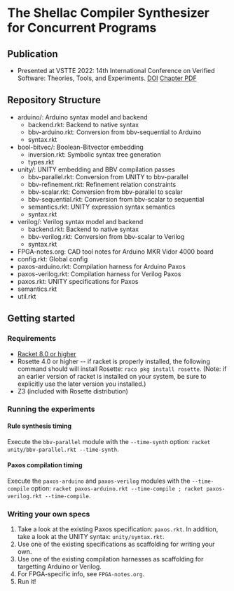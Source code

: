# The Shellac Compiler Synthesizer for Concurrent Programs

## Publication

* Presented at VSTTE 2022: 14th International Conference on Verified Software: Theories, Tools, and Experiments. [DOI](https://doi.org/10.1007/978-3-031-25803-9_3) [Chapter PDF](shellac-vstte-2022.pdf)

## Repository Structure

* arduino/: Arduino syntax model and backend
    * backend.rkt: Backend to native syntax
    * bbv-arduino.rkt: Conversion from bbv-sequential to Arduino
    * syntax.rkt
* bool-bitvec/: Boolean-Bitvector embedding
    * inversion.rkt: Symbolic syntax tree generation
    * types.rkt
* unity/: UNITY embedding and BBV compilation passes
    * bbv-parallel.rkt: Conversion from UNITY to bbv-parallel
    * bbv-refinement.rkt: Refinement relation constraints
    * bbv-scalar.rkt: Conversion from bbv-parallel to scalar
    * bbv-sequential.rkt: Conversion from bbv-scalar to sequential
    * semantics.rkt: UNITY expression syntax semantics
    * syntax.rkt
* verilog/: Verilog syntax model and backend
    * backend.rkt: Backend to native syntax
    * bbv-verilog.rkt: Conversion from bbv-scalar to Verilog
    * syntax.rkt
* FPGA-notes.org: CAD tool notes for Arduino MKR Vidor 4000 board
* config.rkt: Global config
* paxos-arduino.rkt: Compilation harness for Arduino Paxos
* paxos-verilog.rkt: Compilation harness for Verilog Paxos
* paxos.rkt: UNITY specifications for Paxos
* semantics.rkt
* util.rkt

## Getting started

### Requirements
* <a href = "https://download.racket-lang.org/">Racket 8.0 or higher</a>
* Rosette 4.0 or higher -- if racket is properly installed, the following command should will install Rosette: `raco pkg install rosette`. (Note: if an earlier version of racket is installed on your system, be sure to explicitly use the later version you installed.)
* Z3 (included with Rosette distribution)

### Running the experiments

#### Rule synthesis timing

Execute the `bbv-parallel` module with the `--time-synth` option: `racket unity/bbv-parallel.rkt --time-synth`.

#### Paxos compilation timing

Execute the `paxos-arduino` and `paxos-verilog` modules with the `--time-compile` option: `racket paxos-arduino.rkt --time-compile ; racket paxos-verilog.rkt --time-compile`.

### Writing your own specs

1. Take a look at the existing Paxos specification: `paxos.rkt`. In addition, take a look at the UNITY syntax: `unity/syntax.rkt`.
2. Use one of the existing specifications as scaffolding for writing your own.
3. Use one of the existing compilation harnesses as scaffolding for targetting Arduino or Verilog.
4. For FPGA-specific info, see `FPGA-notes.org`.
5. Run it!
